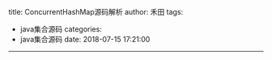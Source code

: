 title: ConcurrentHashMap源码解析
author: 禾田
tags:
  - java集合源码
categories:
  - java集合源码
date: 2018-07-15 17:21:00
---

